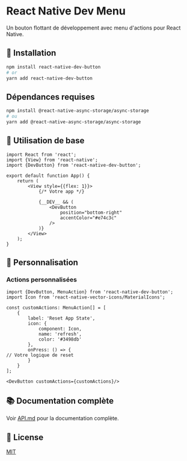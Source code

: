 # React Native Dev Menu

Un bouton flottant de développement avec menu d'actions pour React Native.

## 🚀 Installation

```bash
npm install react-native-dev-button
# or
yarn add react-native-dev-button
```

## Dépendances requises

```bash
npm install @react-native-async-storage/async-storage
# ou
yarn add @react-native-async-storage/async-storage
```

## 📱 Utilisation de base

```tsx
import React from 'react';
import {View} from 'react-native';
import {DevButton} from 'react-native-dev-button';

export default function App() {
    return (
        <View style={{flex: 1}}>
            {/* Votre app */}

            {__DEV__ && (
                <DevButton
                    position="bottom-right"
                    accentColor="#e74c3c"
                />
            )}
        </View>
    );
}
```

## 🎨 Personnalisation

### Actions personnalisées

```tsx
import {DevButton, MenuAction} from 'react-native-dev-button';
import Icon from 'react-native-vector-icons/MaterialIcons';

const customActions: MenuAction[] = [
    {
        label: 'Reset App State',
        icon: {
            component: Icon,
            name: 'refresh',
            color: '#3498db'
        },
        onPress: () => {
// Votre logique de reset
        }
    }
];

<DevButton customActions={customActions}/>
```

## 📚 Documentation complète

Voir [API.md]() pour la documentation complète.

## 📄 License

[MIT]()

